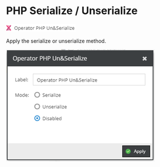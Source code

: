 # PHP Serialize / Unserialize

![Symbol](../../../img/gridconfig/operator_php_symbol.png)

Apply the serialize or unserialize method.

![Sample](../../../img/gridconfig/operator_php_sample.png)





